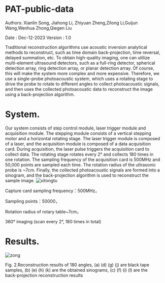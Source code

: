 # PAT-public-data

Authors: Xianlin Song, Jiahong Li, Zhiyuan Zheng,Zilong Li,Guijun Wang,Wenhua Zhong,Qiegen Liu

Date : Dec-12-2023
Version : 1.0

Traditional reconstruction algorithms use acoustic inversion analytical methods to reconstruct, such as time domain back-projection, time reversal, delayed summation, etc. To obtain high-quality imaging, one can utilize multi-element ultrasound detectors, such as a full-ring detector, spherical detection array, ring detection array, or planar detection array. Of course, this will make the system more complex and more expensive. Therefore, we use a single-probe photoacoustic system, which uses a rotating stage to drive the probe to rotate to different angles to collect photoacoustic signals, and then uses the collected photoacoustic data to reconstruct the image using a back-projection algorithm.
# System.
Our system consists of step control module, laser trigger module and acquisition module. The stepping module consists of a vertical stepping motor and a horizontal rotating stage. The laser trigger module is composed of a laser, and the acquisition module is composed of a data acquisition card. During acquisition, the laser pulse triggers the acquisition card to collect data. The rotating stage rotates every 2° and collects 180 times in one rotation. The sampling frequency of the acquisition card is 500MHz and 50,000 points are sampled each time. The rotation radius of the ultrasonic probe is ~7cm. Finally, the collected photoacoustic signals are formed into a sinogram, and the back-projection algorithm is used to reconstruct the sample image.
![xitongtu](https://github.com/yqx7150/PAT-public-data/assets/26964726/14582541-3ad0-484d-90e1-e475011c4996)

Capture card sampling frequency：500MHz，

Sampling points：50000，

Rotation radius of rotary table~7cm，

360° imaging (scan every 2°, 180 times in total)



# Results.
![zong](https://github.com/yqx7150/PAT-public-data/assets/26964726/a50a2dea-9500-42df-b57c-75b4f05257a1)


Fig. 2.Reconstruction results of 180 angles,
     (a) (d) (g) (j) are black tape samples, 
     (b) (e) (h) (k) are the obtained sinograms, 
     (c) (f) (i) (l) are the back-projection reconstruction results 

